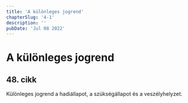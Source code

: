 ```yaml
---
title: 'A különleges jogrend'
chapterSlug: '4-1'
description: ''
pubDate: 'Jul 08 2022'
---
```


# A különleges jogrend

## 48. cikk
Különleges jogrend a hadiállapot, a szükségállapot és a veszélyhelyzet.
